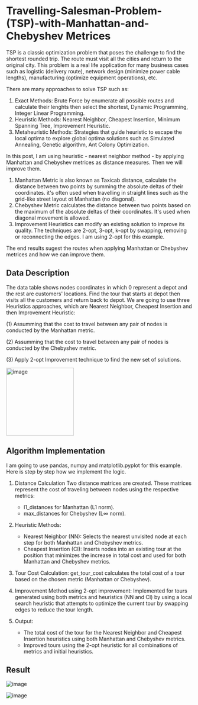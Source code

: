 # Travelling-Salesman-Problem-(TSP)-with-Manhattan-and-Chebyshev Metrices
TSP is a classic optimization problem that poses the challenge to find the shortest rounded trip. The route must visit all the cities and return to the original city. This problem is a real life application for many business cases such as logistic (delivery route), network design (minimize power cable lengths), manufacturing (optimize equipment operations), etc.

There are many approaches to solve TSP such as:
1. Exact Methods: Brute Force by enumerate all possible routes and calculate their lenghts then select the shortest, Dynamic Programming, Integer Linear Programming.
2. Heuristic Methods: Nearest Neighbor, Cheapest Insertion, Minimum Spanning Tree, Improvement Heuristic.
3. Metaheuristic Methods: Strategies that guide heuristic to escape the local optima to explore global optima solutions such as Simulated Annealing, Genetic algorithm, Ant Colony Optimization.

In this post, I am using heuristic - nearest neighbor method - by applying Manhattan and Chebyshev metrices as distance measures. Then we will improve them.
1. Manhattan Metric is also known as Taxicab distance, calculate the distance between two points by summing the absolute deltas of their coordinates. it's often used when travelling in straight lines such as the grid-like street layout ot Manhattan (no diagonal).
2. Chebyshev Metric calculates the distance between two points based on the maximum of the absolute deltas of their coordinates. It's used when diagonal movement is allowed.
3. Improvement Heuristics can modify an existing solution to improve its quality. The techniques are 2-opt, 3-opt, k-opt by swapping, removing or reconnecting the edges. I am using 2-opt for this example.

The end results sugest the routes when applying Manhattan or Chebyshev metrices and how we can improve them.

## Data Description
The data table shows nodes coordinates in which 0 represent a depot and the rest are customers' locations. Find the tour that starts at depot then visits all the customers and return back to depot. We are going to use three Heuristics approaches, which are Nearest Neighbor, Cheapest Insertion and then Improvement Heuristic:

(1) Assumming that the cost to travel between any pair of nodes is conducted by the Manhattan metric.

(2) Assumming that the cost to travel between any pair of nodes is conducted by the Chebyshev metric.

(3) Apply 2-opt Improvement technique to find the new set of solutions.

<img width="183" alt="image" src="https://github.com/user-attachments/assets/ce194d52-3574-4909-9064-e181e7aa43c6" />

## Algorithm Implementation

I am going to use pandas, numpy and matplotlib.pyplot for this example. Here is step by step how we implement the logic.

1. Distance Calculation
   Two distance matrices are created. These matrices represent the cost of traveling between nodes using the respective metrics:
   - l1_distances for Manhattan (L1 norm).
   - max_distances for Chebyshev (L∞ norm).
     
2. Heuristic Methods:
   - Nearest Neighbor (NN): Selects the nearest unvisited node at each step for both Manhattan and Chebyshev metrics.
   - Cheapest Insertion (CI): Inserts nodes into an existing tour at the position that minimizes the increase in total cost and used for both Manhattan and Chebyshev metrics.
     
3. Tour Cost Calculation:
   get_tour_cost calculates the total cost of a tour based on the chosen metric (Manhattan or Chebyshev).
   
4. Improvement Method using 2-opt improvement:
   Implemented for tours generated using both metrics and heuristics (NN and CI) by using a local search heuristic that attempts to optimize the current tour by swapping edges to reduce the tour length.
   
5. Output:
   - The total cost of the tour for the Nearest Neighbor and Cheapest Insertion heuristics using both Manhattan and Chebyshev metrics.
   - Improved tours using the 2-opt heuristic for all combinations of metrics and initial heuristics.

## Result

![image](https://github.com/user-attachments/assets/8f49f594-b6d1-44c6-97a0-f907bf66ba3d)


![image](https://github.com/user-attachments/assets/60c2cf66-92cf-41f4-8314-3125dfb8f7d5)

